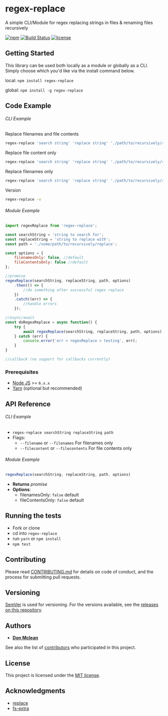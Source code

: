 # regex-replace
A simple CLI/Module for regex replacing strings in files &amp; renaming files recursively

[![npm](https://img.shields.io/badge/npm-v2.3.1-blue.svg)](https://www.npmjs.com/package/regex-replace) [![Build Status](https://travis-ci.org/Donmclean/regex-replace.svg?branch=master)](https://travis-ci.org/Donmclean/regex-replace) [![license](https://img.shields.io/badge/license-MIT-blue.svg)](https://github.com/Donmclean/riko/blob/master/LICENSE)

## Getting Started
This library can be used both locally as a module or globally as a CLI.
Simply choose which you'd like via the install command below.

local: `npm install regex-replace`

global: `npm install -g regex-replace`

## Code Example

###### CLI Example
Replace filenames and file contents
```bash
regex-replace 'search string' 'replace string' './path/to/recursively/replace'
```

Replace file content only
```bash
regex-replace 'search string' 'replace string' './path/to/recursively/replace' --filecontents
```

Replace filenames only
```bash
regex-replace 'search string' 'replace string' './path/to/recursively/replace' --filenames
```

Version
```bash
regex-replace -v
```

###### Module Example
```javascript
import regexReplace from 'regex-replace';

const searchString = 'string to search for';
const replaceString = 'string to replace with';
const path = './some/path/to/recursively/replace';

const options = {
    filenamesOnly: false, //default
    fileContentsOnly: false //default
};

//promise
regexReplace(searchString, replaceString, path, options)
    .then(() => {
        //do something after successful regex replace
    })
    .catch((err) => {
        //handle errors
    });

//async/await
const doRegexReplace = async function() {
    try {
        await regexReplace(searchString, replaceString, path, options);
    } catch (err) {
        console.error('err > regexReplace > testing', err);
    }
}

//callback (no support for callbacks currently)
```

### Prerequisites

- [Node JS](https://nodejs.org) >= `6.x.x`
- [Yarn](https://yarnpkg.com) (optional but recommended)

## API Reference
###### CLI Example
- `regex-replace searchString replaceString path`
- Flags:
    - `--filename` or `--filenames` For filenames only
    - `--filecontent` or `--filecontents` For file contents only

###### Module Example
```javascript
regexReplace(searchString, replaceString, path, options)
```

- **Returns** _promise_
- **Options**:
    - filenamesOnly: `false` default
    - fileContentsOnly: `false` default


## Running the tests
- Fork or clone
- cd into `regex-replace`
- run `yarn` or `npm install`
- `npm test`

## Contributing

Please read [CONTRIBUTING.md](./CONTRIBUTING.md) for details on code of conduct, and the process for submitting pull requests.

## Versioning

[SemVer](http://semver.org/) is used for versioning. For the versions available, see the [releases on this repository](https://github.com/Donmclean/regex-replace/releases).

## Authors

* [**Don Mclean**](https://github.com/Donmclean)

See also the list of [contributors](https://github.com/Donmclean/regex-replace/contributors) who participated in this project.

## License

This project is licensed under the [MIT license](./LICENSE).

## Acknowledgments

* [replace](https://github.com/harthur/replace)
* [fs-extra](https://github.com/jprichardson/node-fs-extra)